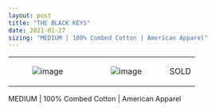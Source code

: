 ```yaml
---
layout: post
title: "THE BLACK KEYS"
date: 2021-01-27
sizing: "MEDIUM | 100% Combed Cotton | American Apparel"
---
```




<table style="width:100%;"><tr><td style="vertical-align:top;">
      <figure class="tmblr-full" data-orig-height="2048" data-orig-width="1365" data-orig-src="https://concertshirts.netlify.app/shirts/0073/0073-01.jpg"><img src="https://64.media.tumblr.com/7260b1ddd62c6fb136e26762bb377887/c065844bcc9e4905-22/s540x810/100ef03e15e361eede7d068d2b578efb161a5af1.jpg" data-orig-height="2048" data-orig-width="1365" data-orig-src="https://concertshirts.netlify.app/shirts/0073/0073-01.jpg" alt="image"/></figure></td>
    <td style="vertical-align:top;">
      <figure class="tmblr-full" data-orig-height="2048" data-orig-width="1365" data-orig-src="https://concertshirts.netlify.app/shirts/0073/0073-02.jpg"><img src="https://64.media.tumblr.com/00fe261891ca3766eb64eb96842f3343/c065844bcc9e4905-1c/s540x810/9fda92dee45757eb8ae04284c012762f9345a8f2.jpg" data-orig-height="2048" data-orig-width="1365" data-orig-src="https://concertshirts.netlify.app/shirts/0073/0073-02.jpg" alt="image"/></figure></td><td class="sold-overlay"><p class="sold-text">SOLD</p></td>
  </tr></table><p>
  MEDIUM | 100% Combed Cotton | American Apparel
</p>
